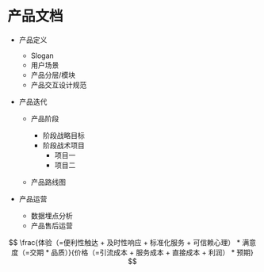 # 产品文档

- 产品定义

  - Slogan
  - 用户场景
  - 产品分层/模块
  - 产品交互设计规范

- 产品迭代

  - 产品阶段

    - 阶段战略目标
    - 阶段战术项目
      - 项目一
      - 项目二

  - 产品路线图

- 产品运营

  - 数据埋点分析
  - 产品售后运营

$$
\frac{体验（=便利性触达 + 及时性响应 + 标准化服务 + 可信赖心理） * 满意度（=交期 * 品质）}{价格（=引流成本 + 服务成本 + 直接成本 + 利润） * 预期}
$$

